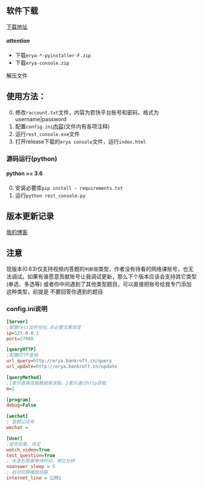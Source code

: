 ## 软件下载

[下载地址](https://github.com/bankroft/chaoxing-MOOC-beta/releases)

#### *attention*
- 下载`erya-*-pyinstaller-F.zip`
- 下载`erya-console.zip`

解压文件

## 使用方法：
0. 修改`raccount.txt`文件，内容为若快平台账号和密码，格式为username|password
1. 配置`config.ini`[内容](#config.ini说明)(文件内有各项注释)
2. 运行`rest_console.exe`文件
3. 打开release下载的`erya console`文件，运行`index.html`

### 源码运行(python)

#### python >= 3.6

0. 安装必要库`pip install - requirements.txt`
1. 运行`python rest_console.py`

## 版本更新记录

[我的博客](https://www.bankroft.cn/?p=37, "my blog")

## 注意

现版本(0.63)仅支持视频内答题的`判断题`类型，作者没有待看的网络课账号，也无法调试。如果有谁愿意贡献账号让我调试更新，那么下个版本应该会支持其它类型(单选、多选等)
或者你中间遇到了其他类型题目，可以直接把账号给我专门添加这种类型，前提是   不要回答你遇到的题目


### config.ini说明

```ini
[Server]
;配置rest监听地址,非必要无需改变
ip=127.0.0.1
port=27088

[queryHTTP]
;配置HTTP查询
url_query=http://erya.bankroft.cn/query
url_update=http://erya.bankroft.cn/update

[queryMethod]
;1表示直接连接数据库读取，2表示通过http获取
m=2

[program]
debug=False

[wechat]
; 查题公众号
wechat = 

[User]
;是否观看，待定
watch_video=True
test_question=True
; 未查到答案等待时间，单位分钟
noanswer_sleep = 5
; 自动切换播放线路
internet_line = 公网1
```

